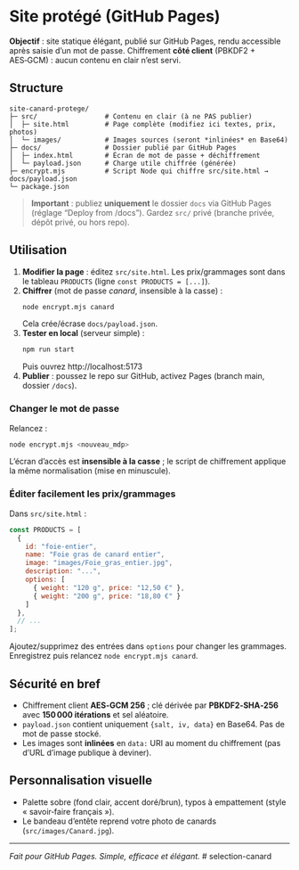 # Site protégé (GitHub Pages)

**Objectif** : site statique élégant, publié sur GitHub Pages, rendu accessible après saisie d’un mot de passe. Chiffrement **côté client** (PBKDF2 + AES‑GCM) : aucun contenu en clair n’est servi.

## Structure
```
site-canard-protege/
├─ src/                 # Contenu en clair (à ne PAS publier)
│  ├─ site.html         # Page complète (modifiez ici textes, prix, photos)
│  └─ images/           # Images sources (seront *inlinées* en Base64)
├─ docs/                # Dossier publié par GitHub Pages
│  ├─ index.html        # Écran de mot de passe + déchiffrement
│  └─ payload.json      # Charge utile chiffrée (générée)
├─ encrypt.mjs          # Script Node qui chiffre src/site.html → docs/payload.json
└─ package.json
```

> **Important** : publiez **uniquement** le dossier `docs` via GitHub Pages (réglage “Deploy from /docs”). Gardez `src/` privé (branche privée, dépôt privé, ou hors repo).

## Utilisation
1. **Modifier la page** : éditez `src/site.html`. Les prix/grammages sont dans le tableau `PRODUCTS` (ligne `const PRODUCTS = [...]`).
2. **Chiffrer** (mot de passe *canard*, insensible à la casse) :
   ```bash
   node encrypt.mjs canard
   ```
   Cela crée/écrase `docs/payload.json`.
3. **Tester en local** (serveur simple) :
   ```bash
   npm run start
   ```
   Puis ouvrez http://localhost:5173
4. **Publier** : poussez le repo sur GitHub, activez Pages (branch main, dossier `/docs`).

### Changer le mot de passe
Relancez :
```bash
node encrypt.mjs <nouveau_mdp>
```
L’écran d’accès est **insensible à la casse** ; le script de chiffrement applique la même normalisation (mise en minuscule).

### Éditer facilement les prix/grammages
Dans `src/site.html` :
```js
const PRODUCTS = [
  {
    id: "foie-entier",
    name: "Foie gras de canard entier",
    image: "images/Foie_gras_entier.jpg",
    description: "...",
    options: [
      { weight: "120 g", price: "12,50 €" },
      { weight: "200 g", price: "18,80 €" }
    ]
  },
  // ...
];
```
Ajoutez/supprimez des entrées dans `options` pour changer les grammages. Enregistrez puis relancez `node encrypt.mjs canard`.

## Sécurité en bref
- Chiffrement client **AES‑GCM 256** ; clé dérivée par **PBKDF2‑SHA‑256** avec **150 000 itérations** et sel aléatoire.
- `payload.json` contient uniquement `{salt, iv, data}` en Base64. Pas de mot de passe stocké.
- Les images sont **inlinées** en `data:` URI au moment du chiffrement (pas d’URL d’image publique à deviner).

## Personnalisation visuelle
- Palette sobre (fond clair, accent doré/brun), typos à empattement (style « savoir‑faire français »).
- Le bandeau d’entête reprend votre photo de canards (`src/images/Canard.jpg`).

---
*Fait pour GitHub Pages. Simple, efficace et élégant.*
#   s e l e c t i o n - c a n a r d  
 
